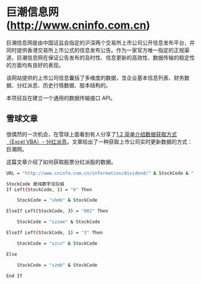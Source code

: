 # 巨潮信息网(http://www.cninfo.com.cn)

巨潮信息网是由中国证监会指定的沪深两个交易所上市公司公开信息发布平台，并同时提供香港交易所上市公式的信息发布公告。作为一家官方唯一指定的正规渠道，巨潮信息网在保证公告发布的及时性、信息更新的高效性、数据传输的稳定性的方面均有良好的表现。

该网站提供的上市公司信息囊括了多维度的数据，含企业基本信息列表、财务数据、分红派息、历史行情数据、股本结构的。

本项目旨在建立一个通用的数据传输接口 API。

## 雪球文章

很偶然的一次机会，在雪球上面看到有人分享了[1.2 简单介绍数据获取方式（Excel VBA）- 分红派息](https://xueqiu.com/4240116588/34327055)。文章给出了一种获取上市公司实时更新数据的方式：巨潮网。

这篇文章介绍了如何获取股票分红派股的数据。

```bash
URL = "http://www.cninfo.com.cn/information/dividend/" & StockCode & ".html"

StockCode 是纯数字没后缀
If Left(StockCode, 1) = "6" Then

    StockCode = "shmb" & StockCode

ElseIf Left(StockCode, 3) = "002" Then

    StockCode = "szsme" & StockCode

ElseIf Left(StockCode, 1) = "3" Then

    StockCode = "szcn" & StockCode

Else

    StockCode = "szmb" & StockCode

End If
```
